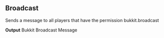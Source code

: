 ## Broadcast

Sends a message to all players that have the permission bukkit.broadcast
<br>

**Output**
Bukkit Broadcast Message
<br>

